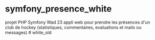 # symfony_presence_white
projet PHP Symfony Wad 23 appli web pour prendre les présences d'un club de hockey (statistiques, commentaires, evaluations et mails ou messages)
#   w h i t e _ o l d  
 